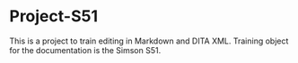 # Project-S51
This is a project to train editing in Markdown and DITA XML. Training object for the documentation is the Simson S51.

